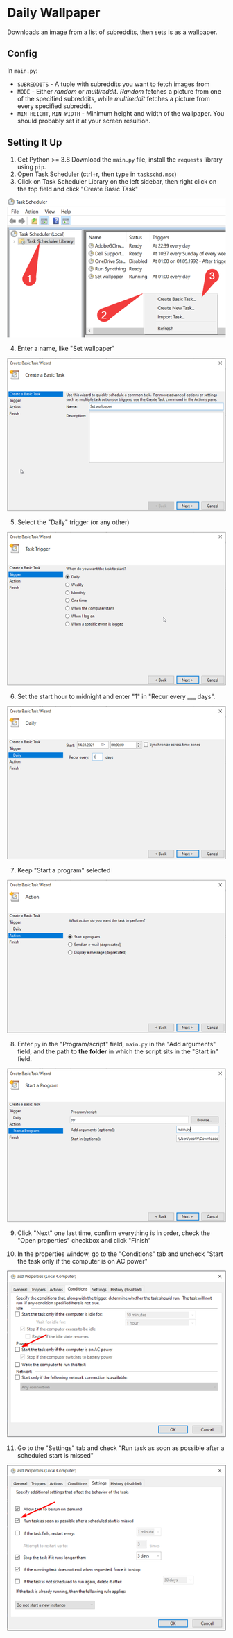 # Daily Wallpaper

Downloads an image from a list of subreddits, then sets is as a wallpaper.

## Config

In `main.py`:

* `SUBREDDITS` - A tuple with subreddits you want to fetch images from
* `MODE` - Either *random* or *multireddit*. *Random* fetches a picture from one of the specified subreddits, while *multireddit* fetches a picture from every specified subreddit.
* `MIN_HEIGHT`, `MIN_WIDTH` - Minimum height and width of the wallpaper. You should probably set it at your screen resultion.

## Setting It Up

1.  Get Python >= 3.8 Download the `main.py` file, install the `requests` library using `pip`.
2. Open Task Scheduler (ctrl+r, then type in `taskschd.msc`)
3. Click on Task Scheduler Library on the left sidebar, then right click on the top field and click "Create Basic Task"

![Create basic task](img/BcXAu1qtOD.png)

4. Enter a name, like "Set wallpaper"

![Name input field](img/mmc_eYeVhkmzHK.png)

5. Select the "Daily" trigger (or any other)

![Trigger selection window](img/mmc_PdxKyGqABc.png)

6. Set the start hour to midnight and enter "1" in "Recur every ___ days".

![Interval config window](img/mmc_0yC8Pr15JS.png)

7. Keep "Start a program" selected

![Action selection window](img/mmc_R2s9w49PG8.png)

8. Enter `py` in the "Program/script" field, `main.py` in the "Add arguments" field, and the path to __the folder__ in which the script sits in the "Start in" field.

![Start a program config window](img/mmc_YJfbO0YW2o.png)

9. Click "Next" one last time, confirm everything is in order, check the "Open properties" checkbox and click "Finish"

10. In the properties window, go to the "Conditions" tab and uncheck "Start the task only if the computer is on AC power"

![Properties/Conditions window](img/f8ngTOKx90.png)

11. Go to the "Settings" tab and check "Run task as soon as possible after a scheduled start is missed"

![Properties/Settings window](img/shPwDsqBEw.png)
